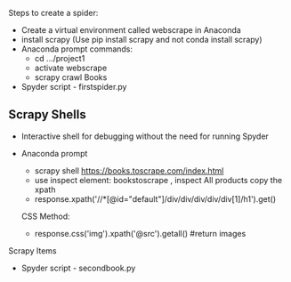 Steps to create a spider:
* Create a virtual environment called webscrape in Anaconda
* install scrapy (Use pip install scrapy and not conda install scrapy)
* Anaconda prompt commands:   
    * cd .../project1
    * activate webscrape
    * scrapy crawl Books
* Spyder script - firstspider.py
## Scrapy Shells
* Interactive shell for debugging without the need for running Spyder
* Anaconda prompt
   * scrapy shell https://books.toscrape.com/index.html
   * use inspect element: bookstoscrape , inspect All products copy the xpath
   * response.xpath('//*[@id="default"]/div/div/div/div/div[1]/h1').get()
   
   CSS Method:
   * response.css('img').xpath('@src').getall() #return images

Scrapy Items
* Spyder script - secondbook.py
